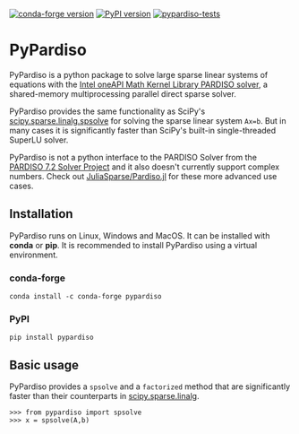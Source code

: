 [![conda-forge version](https://anaconda.org/conda-forge/pypardiso/badges/version.svg)](https://anaconda.org/conda-forge/pypardiso) [![PyPI version](https://badge.fury.io/py/pypardiso.svg)](https://pypi.org/project/pypardiso/) [![pypardiso-tests](https://github.com/haasad/PyPardisoProject/actions/workflows/tests.yaml/badge.svg?branch=master)](https://github.com/haasad/PyPardisoProject/actions/workflows/tests.yaml)

# PyPardiso

PyPardiso is a python package to solve large sparse linear systems of equations with the [Intel oneAPI Math Kernel Library PARDISO solver](https://www.intel.com/content/www/us/en/develop/documentation/onemkl-developer-reference-fortran/top/sparse-solver-routines/onemkl-pardiso-parallel-direct-sparse-solver-iface.html), a shared-memory multiprocessing parallel direct sparse solver.

PyPardiso provides the same functionality as SciPy's [scipy.sparse.linalg.spsolve](https://docs.scipy.org/doc/scipy/reference/generated/scipy.sparse.linalg.spsolve.html#scipy.sparse.linalg.spsolve) for solving the sparse linear system `Ax=b`. But in many cases it is significantly faster than SciPy's built-in single-threaded SuperLU solver.

PyPardiso is not a python interface to the PARDISO Solver from the [PARDISO 7.2 Solver Project](https://www.pardiso-project.org/) and it also doesn't currently support complex numbers. Check out [JuliaSparse/Pardiso.jl](https://github.com/JuliaSparse/Pardiso.jl/) for these more advanced use cases.

## Installation

PyPardiso runs on Linux, Windows and MacOS. It can be installed with __conda__ or __pip__. It is recommended to install PyPardiso using a virtual environment.

### conda-forge
```
conda install -c conda-forge pypardiso
```

### PyPI
```
pip install pypardiso
```

## Basic usage
PyPardiso provides a `spsolve` and a `factorized` method that are significantly faster than their counterparts in [scipy.sparse.linalg](https://docs.scipy.org/doc/scipy-0.18.1/reference/sparse.linalg.html).
```
>>> from pypardiso import spsolve
>>> x = spsolve(A,b)
```
